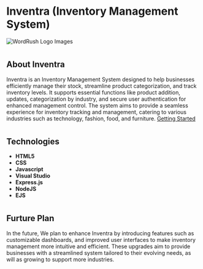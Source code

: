 # <h1> Inventra (Inventory Management System)
![WordRush Logo Images](https://i.imgur.com/Ip6XrLX.png)

# <h2> About Inventra
Inventra is an Inventory Management System designed to help businesses efficiently manage their stock, streamline product categorization, and track inventory levels. It supports essential functions like product addition, updates, categorization by industry, and secure user authentication for enhanced management control. The system aims to provide a seamless experience for inventory tracking and management, catering to various industries such as technology, fashion, food, and furniture.
[Getting Started](https://murtadha88.github.io/WordRush-Game/)

# <h2> Technologies
* **HTML5**
* **CSS**
* **Javascript**
* **Visual Studio**
* **Express.js**
* **NodeJS**
* **EJS**

# <h2> Furture Plan
In the future, We plan to enhance Inventra by introducing features such as customizable dashboards, and improved user interfaces to make inventory management more intuitive and efficient. These upgrades aim to provide businesses with a streamlined system tailored to their evolving needs, as will as growing to support more industries.
